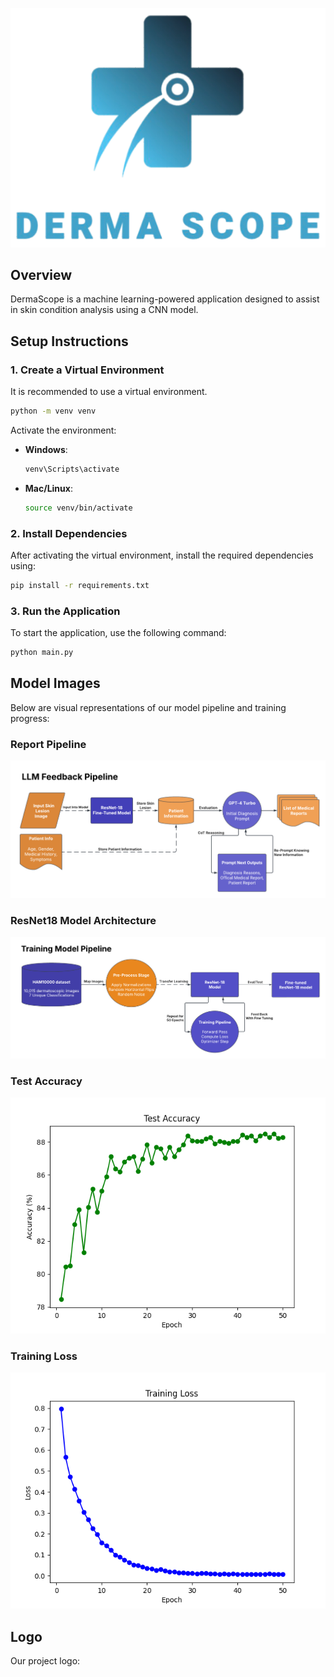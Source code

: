 ![DermaScope Logo](frontend/images/logo.png)

## Overview
DermaScope is a machine learning-powered application designed to assist in skin condition analysis using a CNN model.

## Setup Instructions

### 1. Create a Virtual Environment
It is recommended to use a virtual environment.

```sh
python -m venv venv
```

Activate the environment:
- **Windows**:
  ```sh
  venv\Scripts\activate
  ```
- **Mac/Linux**:
  ```sh
  source venv/bin/activate
  ```

### 2. Install Dependencies

After activating the virtual environment, install the required dependencies using:

```sh
pip install -r requirements.txt
```

### 3. Run the Application
To start the application, use the following command:

```sh
python main.py
```

## Model Images
Below are visual representations of our model pipeline and training progress:

### Report Pipeline
![Report Pipeline](frontend/images/Report_Pipeline.webp)

### ResNet18 Model Architecture
![ResNet18 Model](frontend/images/ResNet18_Model.webp)

### Test Accuracy
![Test Accuracy](frontend/images/test_accuracy.png)

### Training Loss
![Training Loss](frontend/images/training_loss.png)

## Logo
Our project logo:
